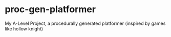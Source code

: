 # proc-gen-platformer
My A-Level Project, a procedurally generated platformer (inspired by games like hollow knight)
